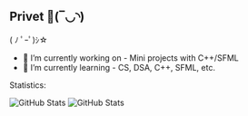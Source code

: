 ## Privet 👋(‾◡◝) 

( ﾉ ﾟｰﾟ)ｼ☆

- 🔭 I’m currently working on - Mini projects with C++/SFML
- 🌱 I’m currently learning - CS, DSA, C++, SFML, etc.
<!-- - 👯 I’m looking to collaborate on ... -->
<!-- - 🤔 I’m looking for help with ... -->
<!-- - 💬 Ask me about ... -->
<!-- - 📫 How to reach me: ... -->
<!-- - ⚡ Fun fact: ... -->

Statistics:

![GitHub Stats](https://github-readme-stats.vercel.app/api?username=palver11&theme=dark&show_icons=true&hide_border=true&count_private=true)
![GitHub Stats](https://github-readme-stats.vercel.app/api/top-langs/?username=palver11&theme=dark&show_icons=true&hide_border=true&layout=compact)

<!-- ![GitHub Stats](https://github-readme-streak-stats.herokuapp.com/?user=palver11&theme=dark&hide_border=true) -->
